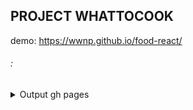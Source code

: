 ## PROJECT WHATTOCOOK
demo: https://wwnp.github.io/food-react/

###### :
<p>

  

</p>

<details>
  <summary>Output gh pages</summary>
  <p>

    npm i gh-pages -D

    ---
    
    package.json:
      "homepage":"https://wwnp.github.io/food-react/",
      "scripts": {
        ...
        "predeploy": "npm run build",
        "deploy": "gh-pages -d build"
      }, 

    ---

    if SPA:
      <BrowserRouter basename='/react-food'>
        <Routes>
          <Route path="/" element={<App />}>
            <Route index element={<Home />} />
              ...
          </Route>
        </Routes>
      </BrowserRouter>

    npm run deploy

  </p>
</details>
